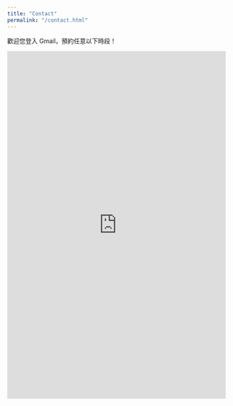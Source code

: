 ```yaml
---
title: "Contact"
permalink: "/contact.html"
---
```

<p class="mb-4">歡迎您登入 Gmail，預約任意以下時段！</p>
<p><iframe style="width:100%;" height="800" src="https://calendar.google.com/calendar/u/0/selfsched?sstoken=UUw1RmdYWHhnNWVsfGRlZmF1bHR8Njc5YTI3OTFmZmYwMjQ4YWVjMzYwM2VhZDU3NTQ2ZTk" frameborder="0" allowfullscreen></iframe></p>